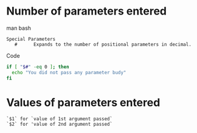 <!-- TITLE: Script parameters -->
<!-- SUBTITLE: A quick summary of Scriptparameters -->

# Number of parameters entered
man bash
```text
Special Parameters
   #      Expands to the number of positional parameters in decimal.
```
Code

```sh
if [ "$#" -eq 0 ]; then
  echo "You did not pass any parameter budy"
fi
```

# Values of parameters entered


```text
`$1` for `value of 1st argument passed`
`$2` for 'value of 2nd argument passed`
```
